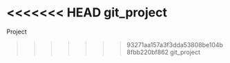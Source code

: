 <<<<<<< HEAD
git_project
=======
Project
>>>>>>> 93271aa157a3f3dda53808be104b8fbb220bf862
git_project
